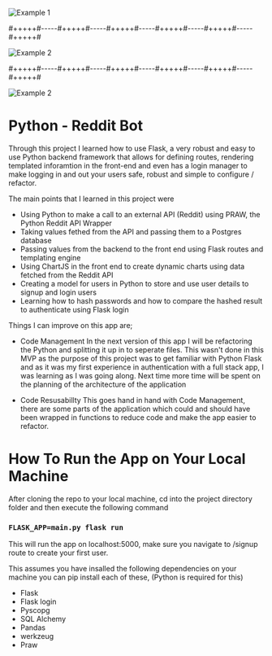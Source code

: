 ![Example 1](https://github.com/Ryanmcdermott1990/redditBot/blob/main/Examples/login.gif)

#+++++#-----#+++++#-----#+++++#-----#+++++#-----#+++++#-----#+++++#

![Example 2](https://github.com/Ryanmcdermott1990/redditBot/blob/main/Examples/Python_Data.gif)

#+++++#-----#+++++#-----#+++++#-----#+++++#-----#+++++#-----#+++++#

![Example 2](https://github.com/Ryanmcdermott1990/redditBot/blob/main/Examples/signup.gif)

# Python - Reddit Bot
Through this project I learned how to use Flask, a very robust and easy to use Python backend framework that allows for defining routes, rendering templated inforamtion in the front-end and even has a login manager to make logging in and out your users safe, robust and simple to configure / refactor.   

The main points that I learned in this project were

- Using Python to make a call to an external API (Reddit) using PRAW, the Python Reddit API Wrapper 
- Taking values fethed from the API and passing them to a Postgres database 
- Passing values from the backend to the front end using Flask routes and templating engine 
- Using ChartJS in the front end to create dynamic charts using data fetched from the Reddit API 
- Creating a model for users in Python to store and use user details to signup and login users 
- Learning how to hash passwords and how to compare the hashed result to authenticate using Flask login 

Things I can improve on this app are;

- Code Management 
In the next version of this app I will be refactoring the Python and splitting it up in to seperate files. This wasn't done in this MVP as the purpose of this project was to get familiar with Python Flask and as it was my first experience in authentication with a full stack app, I was learning as I was going along. Next time more time will be spent on the planning of the architecture of the application

- Code Resusabillty
This goes hand in hand with Code Management, there are some parts of the application which could and should have been wrapped in functions to reduce code and make the app easier to refactor. 



# How To Run the App on Your Local Machine
After cloning the repo to your local machine, cd into the project directory folder and then execute the following command

### `FLASK_APP=main.py flask run`

This will run the app on localhost:5000, make sure you navigate to /signup route to create your first user. 

This assumes you have insalled the following dependencies on your machine you can pip install each of these, (Python is required for this)

- Flask 
- Flask login 
- Pyscopg 
- SQL Alchemy 
- Pandas
- werkzeug
- Praw



